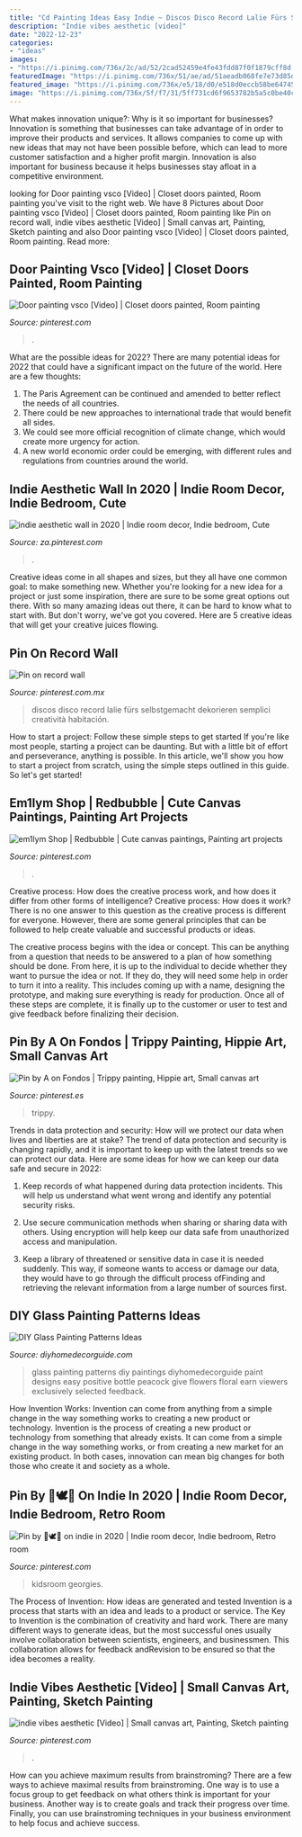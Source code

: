 ```yaml
---
title: "Cd Painting Ideas Easy Indie ~ Discos Disco Record Lalie Fürs Selbstgemacht Dekorieren Semplici Creatività Habitación"
description: "Indie vibes aesthetic [video]"
date: "2022-12-23"
categories:
- "ideas"
images:
- "https://i.pinimg.com/736x/2c/ad/52/2cad52459e4fe43fdd87f0f1879cff8d.jpg"
featuredImage: "https://i.pinimg.com/736x/51/ae/ad/51aeadb068fe7e73d85d19ac93ffe538.jpg"
featured_image: "https://i.pinimg.com/736x/e5/18/d0/e518d0eccb58be64745346758c15b2f3.jpg"
image: "https://i.pinimg.com/736x/5f/f7/31/5ff731cd6f9653782b5a5c0be40c71ae.jpg"
---
```



What makes innovation unique?: Why is it so important for businesses?
Innovation is something that businesses can take advantage of in order to improve their products and services. It allows companies to come up with new ideas that may not have been possible before, which can lead to more customer satisfaction and a higher profit margin. Innovation is also important for business because it helps businesses stay afloat in a competitive environment.

	

		
looking for Door painting vsco [Video] | Closet doors painted, Room painting you've visit to the right web. We have 8 Pictures about Door painting vsco [Video] | Closet doors painted, Room painting like Pin on record wall, indie vibes aesthetic [Video] | Small canvas art, Painting, Sketch painting and also Door painting vsco [Video] | Closet doors painted, Room painting. Read more:
		
    
## Door Painting Vsco [Video] | Closet Doors Painted, Room Painting

<img loading=lazy src="https://i.pinimg.com/736x/2c/ad/52/2cad52459e4fe43fdd87f0f1879cff8d.jpg" onerror="this.onerror=null;this.src='https://tse2.mm.bing.net/th?id=OIP.8ZvJX186reRsE_bFirIl4AHaNK&amp;pid=15.1';" alt="Door painting vsco [Video] | Closet doors painted, Room painting">

_Source: pinterest.com_

>. 

	

What are the possible ideas for 2022?
There are many potential ideas for 2022 that could have a significant impact on the future of the world. Here are a few thoughts: 
1. The Paris Agreement can be continued and amended to better reflect the needs of all countries. 
2. There could be new approaches to international trade that would benefit all sides. 
3. We could see more official recognition of climate change, which would create more urgency for action. 
4. A new world economic order could be emerging, with different rules and regulations from countries around the world. 

    
## Indie Aesthetic Wall In 2020 | Indie Room Decor, Indie Bedroom, Cute

<img loading=lazy src="https://i.pinimg.com/736x/d6/5c/36/d65c36555bcca948543563707386e595.jpg" onerror="this.onerror=null;this.src='https://tse1.mm.bing.net/th?id=OIP.DTXtJZurT3uvc2We5OsDKwHaJ3&amp;pid=15.1';" alt="indie aesthetic wall in 2020 | Indie room decor, Indie bedroom, Cute">

_Source: za.pinterest.com_

>. 

	

Creative ideas come in all shapes and sizes, but they all have one common goal: to make something new. Whether you're looking for a new idea for a project or just some inspiration, there are sure to be some great options out there. With so many amazing ideas out there, it can be hard to know what to start with. But don't worry, we've got you covered. Here are 5 creative ideas that will get your creative juices flowing.

    
## Pin On Record Wall

<img loading=lazy src="https://i.pinimg.com/736x/5f/f7/31/5ff731cd6f9653782b5a5c0be40c71ae.jpg" onerror="this.onerror=null;this.src='https://tse2.mm.bing.net/th?id=OIP.yNcDj6p3j7qsJZZp38zhvwHaJ3&amp;pid=15.1';" alt="Pin on record wall">

_Source: pinterest.com.mx_

>discos disco record lalie fürs selbstgemacht dekorieren semplici creatività habitación. 

	

How to start a project: Follow these simple steps to get started
If you're like most people, starting a project can be daunting. But with a little bit of effort and perseverance, anything is possible. In this article, we'll show you how to start a project from scratch, using the simple steps outlined in this guide. So let's get started!

    
## Em1lym Shop | Redbubble | Cute Canvas Paintings, Painting Art Projects

<img loading=lazy src="https://i.pinimg.com/736x/8e/02/be/8e02bedb4b6323ca56f91dc4704665a9.jpg" onerror="this.onerror=null;this.src='https://tse1.mm.bing.net/th?id=OIP.-v2LX7_aq_qvd3DBd1qoqwHaJ3&amp;pid=15.1';" alt="em1lym Shop | Redbubble | Cute canvas paintings, Painting art projects">

_Source: pinterest.com_

>. 

	

Creative process: How does the creative process work, and how does it differ from other forms of intelligence?
Creative process: How does it work?
There is no one answer to this question as the creative process is different for everyone. However, there are some general principles that can be followed to help create valuable and successful products or ideas. 

The creative process begins with the idea or concept. This can be anything from a question that needs to be answered to a plan of how something should be done. From here, it is up to the individual to decide whether they want to pursue the idea or not. If they do, they will need some help in order to turn it into a reality. This includes coming up with a name, designing the prototype, and making sure everything is ready for production. Once all of these steps are complete, it is finally up to the customer or user to test and give feedback before finalizing their decision.

    
## Pin By A On Fondos | Trippy Painting, Hippie Art, Small Canvas Art

<img loading=lazy src="https://i.pinimg.com/736x/e5/18/d0/e518d0eccb58be64745346758c15b2f3.jpg" onerror="this.onerror=null;this.src='https://tse3.mm.bing.net/th?id=OIP.cVzURdSiJxCUSAy2vCIc5wHaNK&amp;pid=15.1';" alt="Pin by A on Fondos | Trippy painting, Hippie art, Small canvas art">

_Source: pinterest.es_

>trippy. 

	

Trends in data protection and security: How will we protect our data when lives and liberties are at stake?
The trend of data protection and security is changing rapidly, and it is important to keep up with the latest trends so we can protect our data. Here are some ideas for how we can keep our data safe and secure in 2022:
1. Keep records of what happened during data protection incidents. This will help us understand what went wrong and identify any potential security risks.

2. Use secure communication methods when sharing or sharing data with others. Using encryption will help keep our data safe from unauthorized access and manipulation.

3. Keep a library of threatened or sensitive data in case it is needed suddenly. This way, if someone wants to access or damage our data, they would have to go through the difficult process ofFinding and retrieving the relevant information from a large number of sources first.


    
## DIY Glass Painting Patterns Ideas

<img loading=lazy src="http://diyhomedecorguide.com/wp-content/uploads/2014/05/Glass-painting-design-ideas.jpg" onerror="this.onerror=null;this.src='https://tse3.mm.bing.net/th?id=OIP.BcbTA5hifZJV_3yd0VamewHaHa&amp;pid=15.1';" alt="DIY Glass Painting Patterns Ideas">

_Source: diyhomedecorguide.com_

>glass painting patterns diy paintings diyhomedecorguide paint designs easy positive bottle peacock give flowers floral earn viewers exclusively selected feedback. 

	

How Invention Works: Invention can come from anything from a simple change in the way something works to creating a new product or technology.
Invention is the process of creating a new product or technology from something that already exists. It can come from a simple change in the way something works, or from creating a new market for an existing product. In both cases, innovation can mean big changes for both those who create it and society as a whole.

    
## Pin By 🥥🕊🏹 On Indie In 2020 | Indie Room Decor, Indie Bedroom, Retro Room

<img loading=lazy src="https://i.pinimg.com/736x/51/ae/ad/51aeadb068fe7e73d85d19ac93ffe538.jpg" onerror="this.onerror=null;this.src='https://tse3.mm.bing.net/th?id=OIP.NsBM1nVpekMqoMryL6KeiAHaNK&amp;pid=15.1';" alt="Pin by 🥥🕊🏹 on indie in 2020 | Indie room decor, Indie bedroom, Retro room">

_Source: pinterest.com_

>kidsroom georgies. 

	

The Process of Invention: How ideas are generated and tested
Invention is a process that starts with an idea and leads to a product or service. The Key to Invention is the combination of creativity and hard work. There are many different ways to generate ideas, but the most successful ones usually involve collaboration between scientists, engineers, and businessmen. This collaboration allows for feedback andRevision to be ensured so that the idea becomes a reality.

    
## Indie Vibes Aesthetic [Video] | Small Canvas Art, Painting, Sketch Painting

<img loading=lazy src="https://i.pinimg.com/736x/1d/7e/30/1d7e303aeb1098a47940ccb1035268f0.jpg" onerror="this.onerror=null;this.src='https://tse2.mm.bing.net/th?id=OIP.2lcDEquZkH2N2lrrKpHLhgHaNK&amp;pid=15.1';" alt="indie vibes aesthetic [Video] | Small canvas art, Painting, Sketch painting">

_Source: pinterest.com_

>. 

	

How can you achieve maximum results from brainstroming?
There are a few ways to achieve maximal results from brainstroming. One way is to use a focus group to get feedback on what others think is important for your business. Another way is to create goals and track their progress over time. Finally, you can use brainstroming techniques in your business environment to help focus and achieve success.

